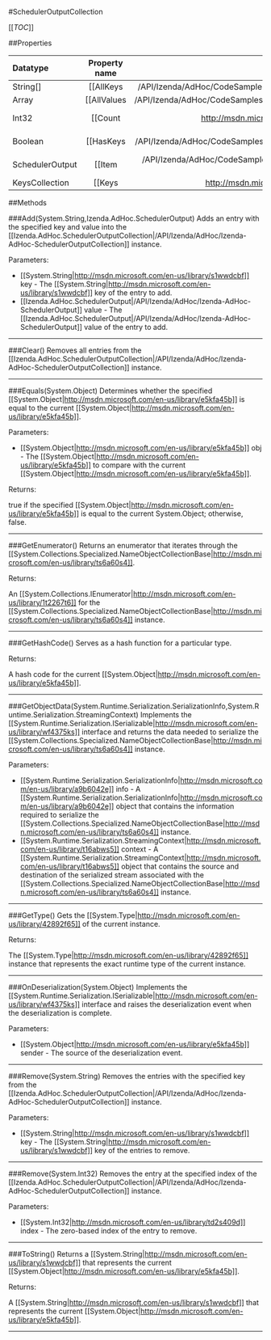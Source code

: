 #SchedulerOutputCollection

[[_TOC_]]

##Properties

|Datatype|Property name|Property description|Default Value|
|:-------|:----------:|:-----------------:|:-----------:|
|String[]|[[AllKeys|/API/Izenda/AdHoc/CodeSamples/Izenda_AdHoc_SchedulerOutputCollection_AllKeys]]|Returns a [[System.String|http://msdn.microsoft.com/en-us/library/s1wwdcbf]] array that contains all the keys  in the [[Izenda.AdHoc.SchedulerOutputCollection|/API/Izenda/AdHoc/Izenda-AdHoc-SchedulerOutputCollection]] instance.|[]|
|Array|[[AllValues|/API/Izenda/AdHoc/CodeSamples/Izenda_AdHoc_SchedulerOutputCollection_AllValues]]|Returns an [[System.Object|http://msdn.microsoft.com/en-us/library/e5kfa45b]] array that contains all the values  in the [[Izenda.AdHoc.SchedulerOutputCollection|/API/Izenda/AdHoc/Izenda-AdHoc-SchedulerOutputCollection]] instance.|[]|
|Int32|[[Count|http://msdn.microsoft.com/en-us/library/25705c27]]|Gets the number of key/value pairs contained in the [[System.Collections.Specialized.NameObjectCollectionBase|http://msdn.microsoft.com/en-us/library/ts6a60s4]] instance.|0|
|Boolean|[[HasKeys|/API/Izenda/AdHoc/CodeSamples/Izenda_AdHoc_SchedulerOutputCollection_HasKeys]]|Gets a value indicating whether the [[Izenda.AdHoc.SchedulerOutputCollection|/API/Izenda/AdHoc/Izenda-AdHoc-SchedulerOutputCollection]] instance  contains entries whose keys are not a null reference|False|
|SchedulerOutput|[[Item|/API/Izenda/AdHoc/CodeSamples/Izenda_AdHoc_SchedulerOutputCollection_Item_-_System_String_-_]]| Gets the scheduler output type that was registered with the specified key. |null|
|KeysCollection|[[Keys|http://msdn.microsoft.com/en-us/library/s4tkstha]]|Gets a [[System.Collections.Specialized.KeysCollection|http://msdn.microsoft.com/en-us/library/w37hzh9w]] instance that contains all the keys in the [[System.Collections.Specialized.NameObjectCollectionBase|http://msdn.microsoft.com/en-us/library/ts6a60s4]] instance.|{}|


##Methods

###Add(System.String,Izenda.AdHoc.SchedulerOutput)
Adds an entry with the specified key and value into the [[Izenda.AdHoc.SchedulerOutputCollection|/API/Izenda/AdHoc/Izenda-AdHoc-SchedulerOutputCollection]] instance.

Parameters: 

* [[System.String|http://msdn.microsoft.com/en-us/library/s1wwdcbf]] key  - The [[System.String|http://msdn.microsoft.com/en-us/library/s1wwdcbf]] key of the entry to add.
* [[Izenda.AdHoc.SchedulerOutput|/API/Izenda/AdHoc/Izenda-AdHoc-SchedulerOutput]] value  - The [[Izenda.AdHoc.SchedulerOutput|/API/Izenda/AdHoc/Izenda-AdHoc-SchedulerOutput]] value of the entry to add.






---


###Clear()
Removes all entries from the [[Izenda.AdHoc.SchedulerOutputCollection|/API/Izenda/AdHoc/Izenda-AdHoc-SchedulerOutputCollection]] instance.






---


###Equals(System.Object)
Determines whether the specified [[System.Object|http://msdn.microsoft.com/en-us/library/e5kfa45b]] is equal to the current [[System.Object|http://msdn.microsoft.com/en-us/library/e5kfa45b]].

Parameters: 

* [[System.Object|http://msdn.microsoft.com/en-us/library/e5kfa45b]] obj  - The [[System.Object|http://msdn.microsoft.com/en-us/library/e5kfa45b]] to compare with the current [[System.Object|http://msdn.microsoft.com/en-us/library/e5kfa45b]].





Returns:

true if the specified [[System.Object|http://msdn.microsoft.com/en-us/library/e5kfa45b]] is equal to the current System.Object; otherwise, false.


---


###GetEnumerator()
Returns an enumerator that iterates through the [[System.Collections.Specialized.NameObjectCollectionBase|http://msdn.microsoft.com/en-us/library/ts6a60s4]].





Returns:

An [[System.Collections.IEnumerator|http://msdn.microsoft.com/en-us/library/1t2267t6]] for the [[System.Collections.Specialized.NameObjectCollectionBase|http://msdn.microsoft.com/en-us/library/ts6a60s4]] instance.


---


###GetHashCode()
 Serves as a hash function for a particular type.  





Returns:

A hash code for the current [[System.Object|http://msdn.microsoft.com/en-us/library/e5kfa45b]].


---


###GetObjectData(System.Runtime.Serialization.SerializationInfo,System.Runtime.Serialization.StreamingContext)
Implements the [[System.Runtime.Serialization.ISerializable|http://msdn.microsoft.com/en-us/library/wf4375ks]] interface and returns the data needed to serialize the [[System.Collections.Specialized.NameObjectCollectionBase|http://msdn.microsoft.com/en-us/library/ts6a60s4]] instance.

Parameters: 

* [[System.Runtime.Serialization.SerializationInfo|http://msdn.microsoft.com/en-us/library/a9b6042e]] info  - A [[System.Runtime.Serialization.SerializationInfo|http://msdn.microsoft.com/en-us/library/a9b6042e]] object that contains the information required to serialize the [[System.Collections.Specialized.NameObjectCollectionBase|http://msdn.microsoft.com/en-us/library/ts6a60s4]] instance.
* [[System.Runtime.Serialization.StreamingContext|http://msdn.microsoft.com/en-us/library/t16abws5]] context  - A [[System.Runtime.Serialization.StreamingContext|http://msdn.microsoft.com/en-us/library/t16abws5]] object that contains the source and destination of the serialized stream associated with the [[System.Collections.Specialized.NameObjectCollectionBase|http://msdn.microsoft.com/en-us/library/ts6a60s4]] instance.






---


###GetType()
Gets the [[System.Type|http://msdn.microsoft.com/en-us/library/42892f65]] of the current instance.





Returns:

The [[System.Type|http://msdn.microsoft.com/en-us/library/42892f65]] instance that represents the exact runtime type of the current instance.


---


###OnDeserialization(System.Object)
Implements the [[System.Runtime.Serialization.ISerializable|http://msdn.microsoft.com/en-us/library/wf4375ks]] interface and raises the deserialization event when the deserialization is complete.

Parameters: 

* [[System.Object|http://msdn.microsoft.com/en-us/library/e5kfa45b]] sender  -  The source of the deserialization event. 






---


###Remove(System.String)
Removes the entries with the specified key from the [[Izenda.AdHoc.SchedulerOutputCollection|/API/Izenda/AdHoc/Izenda-AdHoc-SchedulerOutputCollection]] instance.

Parameters: 

* [[System.String|http://msdn.microsoft.com/en-us/library/s1wwdcbf]] key  - The [[System.String|http://msdn.microsoft.com/en-us/library/s1wwdcbf]] key of the entries to remove.






---


###Remove(System.Int32)
Removes the entry at the specified index of the [[Izenda.AdHoc.SchedulerOutputCollection|/API/Izenda/AdHoc/Izenda-AdHoc-SchedulerOutputCollection]] instance.

Parameters: 

* [[System.Int32|http://msdn.microsoft.com/en-us/library/td2s409d]] index  - The zero-based index of the entry to remove.






---


###ToString()
Returns a [[System.String|http://msdn.microsoft.com/en-us/library/s1wwdcbf]] that represents the current [[System.Object|http://msdn.microsoft.com/en-us/library/e5kfa45b]].





Returns:

A [[System.String|http://msdn.microsoft.com/en-us/library/s1wwdcbf]] that represents the current [[System.Object|http://msdn.microsoft.com/en-us/library/e5kfa45b]].


---


